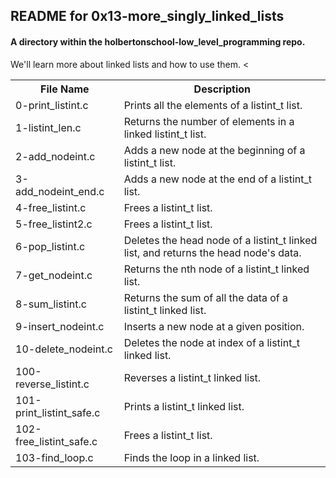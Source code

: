 <!DOCTYPE html>
<html>
<body>
<h2>README for 0x13-more_singly_linked_lists</h2>
<h4>A directory within the holbertonschool-low_level_programming repo.</h4>
We'll learn more about linked lists and how to use them.

<table style="width:100%">
<tr>
<th>File Name</th>
<th>Description</th>
</tr>
<tr>
<td>0-print_listint.c</td>
<td>Prints all the elements of a listint_t list.</td>
</tr>
<tr>
<td>1-listint_len.c</td>
<td>Returns the number of elements in a linked listint_t list.</td>
</tr>
<tr>
<td>2-add_nodeint.c</td>
<td>Adds a new node at the beginning of a listint_t list.</td>
</tr>
<tr>
<td>3-add_nodeint_end.c</td>
<td>Adds a new node at the end of a listint_t list.</td>
</tr>
<tr>
<td>4-free_listint.c</td>
<td>Frees a listint_t list.</td>
</tr>
<tr>
<td>5-free_listint2.c</td>
<td>Frees a listint_t list.</td>
</tr>
<tr>
<td>6-pop_listint.c</td>
<td>Deletes the head node of a listint_t linked list, and returns the head node's data.</td>
</tr>
<tr>
<td>7-get_nodeint.c</td>
<td>Returns the nth node of a listint_t linked list.</td>
</tr>
<tr>
<td>8-sum_listint.c</td>
<td>Returns the sum of all the data of a listint_t linked list.</td>
</tr>
<tr>
<td>9-insert_nodeint.c</td>
<td>Inserts a new node at a given position.</td>
</tr>
<tr>
<td>10-delete_nodeint.c</td>
<td>Deletes the node at index of a listint_t linked list.</td>
</tr>
<tr>
<td>100-reverse_listint.c</td>
<td>Reverses a listint_t linked list.</td>
</tr>
<tr>
<td>101-print_listint_safe.c</td>
<td>Prints a listint_t linked list.</td>
</tr>
<tr>
<td>102-free_listint_safe.c</td>
<td>Frees a listint_t list.</td>
</tr>
<tr>
<td>103-find_loop.c</td>
<td>Finds the loop in a linked list.</td>
</tr>
<
<table>

</body>
</html>
